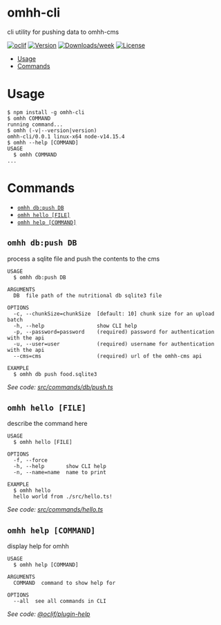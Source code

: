 omhh-cli
========

cli utility for pushing data to omhh-cms

[![oclif](https://img.shields.io/badge/cli-oclif-brightgreen.svg)](https://oclif.io)
[![Version](https://img.shields.io/npm/v/omhh-cli.svg)](https://npmjs.org/package/omhh-cli)
[![Downloads/week](https://img.shields.io/npm/dw/omhh-cli.svg)](https://npmjs.org/package/omhh-cli)
[![License](https://img.shields.io/npm/l/omhh-cli.svg)](https://github.com/ryansheehan/https://github.com/ryansheehan/omhh-cli/blob/master/package.json)

<!-- toc -->
* [Usage](#usage)
* [Commands](#commands)
<!-- tocstop -->
# Usage
<!-- usage -->
```sh-session
$ npm install -g omhh-cli
$ omhh COMMAND
running command...
$ omhh (-v|--version|version)
omhh-cli/0.0.1 linux-x64 node-v14.15.4
$ omhh --help [COMMAND]
USAGE
  $ omhh COMMAND
...
```
<!-- usagestop -->
# Commands
<!-- commands -->
* [`omhh db:push DB`](#omhh-dbpush-db)
* [`omhh hello [FILE]`](#omhh-hello-file)
* [`omhh help [COMMAND]`](#omhh-help-command)

## `omhh db:push DB`

process a sqlite file and push the contents to the cms

```
USAGE
  $ omhh db:push DB

ARGUMENTS
  DB  file path of the nutritional db sqlite3 file

OPTIONS
  -c, --chunkSize=chunkSize  [default: 10] chunk size for an upload batch
  -h, --help                 show CLI help
  -p, --password=password    (required) password for authentication with the api
  -u, --user=user            (required) username for authentication with the api
  --cms=cms                  (required) url of the omhh-cms api

EXAMPLE
  $ omhh db push food.sqlite3
```

_See code: [src/commands/db/push.ts](https://github.com/ryansheehan/omhh-cli/blob/v0.0.1/src/commands/db/push.ts)_

## `omhh hello [FILE]`

describe the command here

```
USAGE
  $ omhh hello [FILE]

OPTIONS
  -f, --force
  -h, --help       show CLI help
  -n, --name=name  name to print

EXAMPLE
  $ omhh hello
  hello world from ./src/hello.ts!
```

_See code: [src/commands/hello.ts](https://github.com/ryansheehan/omhh-cli/blob/v0.0.1/src/commands/hello.ts)_

## `omhh help [COMMAND]`

display help for omhh

```
USAGE
  $ omhh help [COMMAND]

ARGUMENTS
  COMMAND  command to show help for

OPTIONS
  --all  see all commands in CLI
```

_See code: [@oclif/plugin-help](https://github.com/oclif/plugin-help/blob/v3.2.2/src/commands/help.ts)_
<!-- commandsstop -->
